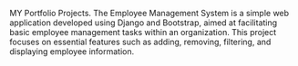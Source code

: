 MY Portfolio Projects.
The Employee Management System is a simple web application developed using Django and Bootstrap, aimed at facilitating basic employee management tasks within an organization. This project focuses on essential features such as adding, removing, filtering, and displaying employee information.
